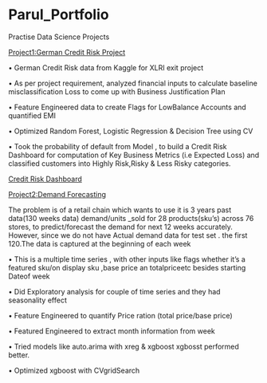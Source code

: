 # Parul_Portfolio
Practise Data Science Projects

[Project1:German Credit Risk Project ](https://github.com/ps1608/ps_2019/edit/master/XlriExitProject_GermanCreditRisk)

•	German Credit Risk data from Kaggle for XLRI exit project

•	As per project requirement, analyzed financial inputs to calculate baseline misclassification Loss to come up with Business Justification Plan

•	Feature Engineered data to create Flags for LowBalance Accounts and quantified EMI 

•	Optimized Random Forest, Logistic Regression & Decision Tree using CV 

•	Took the probability of default from Model , to build a Credit Risk Dashboard for computation of Key Business Metrics (i.e Expected Loss) and classified customers into Highly Risk,Risky & Less Risky categories.

[Credit Risk Dashboard](https://public.tableau.com/profile/psald2415#!/vizhome/GermanCreditRisk_Dashboard/CreditRiskDashboard)

[](/images/RiskvsCredit.png)

[](/images/LogisticRegressionCostFunction.png)



[Project2:Demand Forecasting](https://github.com/ps1608/ps_2019/tree/master/DemandForecast)

The problem is of a retail chain which wants to use it is 3 years past data(130 weeks data)
demand/units _sold for 28 products(sku’s) across 76 stores, to predict/forecast the demand for next 
12 weeks accurately. However, since we do not have Actual demand data for test set . the first 120.The data is captured at the beginning of each week

•	This is a multiple time series , with other inputs like flags whether it’s a featured sku/on display sku ,base price an totalpriceetc besides starting Dateof week

•	Did Exploratory analysis for couple of time series and they had seasonality effect

•	Feature Engineered  to quantify Price ration (total price/base price)

•	Featured Engineered to extract month information from week

•	Tried models like auto.arima with xreg & xgboost  xgbosst performed better.

•	Optimized xgboost  with CVgridSearch                  

[](/images/dfcor.png)



